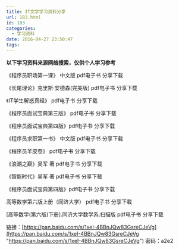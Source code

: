 ```yaml
---
title: IT文学学习资料分享
url: 183.html
id: 183
categories:
  - 学习资料
date: 2016-04-27 23:50:47
tags:
---
```


**以下学习资料来源网络搜索，仅供个人学习参考**

  

《程序员职场第一课》 中文版 pdf电子书 分享下载

《长尾理论》克里斯·安德森(完美版) pdf电子书 分享下载

《IT学生解惑真经》 pdf电子书 分享下载

《程序员面试宝典第三版》 pdf电子书 分享下载

《程序员面试宝典第四版》pdf电子书 分享下载

《程序员求职第一书》 中文版 pdf电子书 分享下载

《程序员羊皮卷》 pdf电子书 分享下载

《浪潮之巅》吴军 著 pdf电子书 分享下载

《智能时代》吴军 著 pdf电子书 分享下载

《程序员面试宝典第四版》pdf电子书 分享下载

高等数学第六版上册（同济大学） pdf电子书 分享下载

\[高等数学(第六版)下册\].同济大学数学系.扫描版 pdf电子书 分享下载

  

链接：[https://pan.baidu.com/s/1xeI-4BBnJQw83GsreCJeVg](https://pan.baidu.com/s/1xeI-4BBnJQw83GsreCJeVg "https://pan.baidu.com/s/1xeI-4BBnJQw83GsreCJeVg") 密码：a2e2
